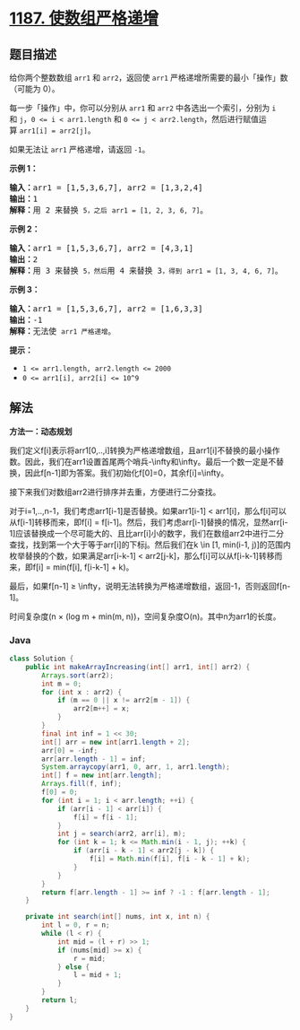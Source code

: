 # [1187. 使数组严格递增](https://leetcode.cn/problems/make-array-strictly-increasing)

## 题目描述

<p>给你两个整数数组&nbsp;<code>arr1</code> 和 <code>arr2</code>，返回使&nbsp;<code>arr1</code>&nbsp;严格递增所需要的最小「操作」数（可能为 0）。</p>

<p>每一步「操作」中，你可以分别从 <code>arr1</code> 和 <code>arr2</code> 中各选出一个索引，分别为&nbsp;<code>i</code> 和&nbsp;<code>j</code>，<code>0 &lt;=&nbsp;i &lt; arr1.length</code>&nbsp;和&nbsp;<code>0 &lt;= j &lt; arr2.length</code>，然后进行赋值运算&nbsp;<code>arr1[i] = arr2[j]</code>。</p>

<p>如果无法让&nbsp;<code>arr1</code>&nbsp;严格递增，请返回&nbsp;<code>-1</code>。</p>

<p><strong>示例 1：</strong></p>

<pre><strong>输入：</strong>arr1 = [1,5,3,6,7], arr2 = [1,3,2,4]
<strong>输出：</strong>1
<strong>解释：</strong>用 2 来替换 <code>5，之后</code> <code>arr1 = [1, 2, 3, 6, 7]</code>。
</pre>

<p><strong>示例 2：</strong></p>

<pre><strong>输入：</strong>arr1 = [1,5,3,6,7], arr2 = [4,3,1]
<strong>输出：</strong>2
<strong>解释：</strong>用 3 来替换 <code>5，然后</code>用 4 来替换 3<code>，得到</code> <code>arr1 = [1, 3, 4, 6, 7]</code>。
</pre>

<p><strong>示例&nbsp;3：</strong></p>

<pre><strong>输入：</strong>arr1 = [1,5,3,6,7], arr2 = [1,6,3,3]
<strong>输出：</strong>-1
<strong>解释：</strong>无法使 <code>arr1 严格递增</code>。</pre>

<p><strong>提示：</strong></p>

<ul>
	<li><code>1 &lt;= arr1.length, arr2.length &lt;= 2000</code></li>
	<li><code>0 &lt;= arr1[i], arr2[i] &lt;= 10^9</code></li>
</ul>

## 解法

**方法一：动态规划**

我们定义f[i]表示将arr1[0,..,i]转换为严格递增数组，且arr1[i]不替换的最小操作数。因此，我们在arr1设置首尾两个哨兵-\infty和\infty。最后一个数一定是不替换，因此f[n-1]即为答案。我们初始化f[0]=0，其余f[i]=\infty。

接下来我们对数组arr2进行排序并去重，方便进行二分查找。

对于i=1,..,n-1，我们考虑arr1[i-1]是否替换。如果arr1[i-1] < arr1[i]，那么f[i]可以从f[i-1]转移而来，即f[i] = f[i-1]。然后，我们考虑arr[i-1]替换的情况，显然arr[i-1]应该替换成一个尽可能大的、且比arr[i]小的数字，我们在数组arr2中进行二分查找，找到第一个大于等于arr[i]的下标j。然后我们在k \in [1, min(i-1, j)]的范围内枚举替换的个数，如果满足arr[i-k-1] < arr2[j-k]，那么f[i]可以从f[i-k-1]转移而来，即f[i] = min(f[i], f[i-k-1] + k)。

最后，如果f[n-1] ≥ \infty，说明无法转换为严格递增数组，返回-1，否则返回f[n-1]。

时间复杂度(n × (log m + min(m, n))，空间复杂度O(n)。其中n为arr1的长度。

### **Java**

```java
class Solution {
    public int makeArrayIncreasing(int[] arr1, int[] arr2) {
        Arrays.sort(arr2);
        int m = 0;
        for (int x : arr2) {
            if (m == 0 || x != arr2[m - 1]) {
                arr2[m++] = x;
            }
        }
        final int inf = 1 << 30;
        int[] arr = new int[arr1.length + 2];
        arr[0] = -inf;
        arr[arr.length - 1] = inf;
        System.arraycopy(arr1, 0, arr, 1, arr1.length);
        int[] f = new int[arr.length];
        Arrays.fill(f, inf);
        f[0] = 0;
        for (int i = 1; i < arr.length; ++i) {
            if (arr[i - 1] < arr[i]) {
                f[i] = f[i - 1];
            }
            int j = search(arr2, arr[i], m);
            for (int k = 1; k <= Math.min(i - 1, j); ++k) {
                if (arr[i - k - 1] < arr2[j - k]) {
                    f[i] = Math.min(f[i], f[i - k - 1] + k);
                }
            }
        }
        return f[arr.length - 1] >= inf ? -1 : f[arr.length - 1];
    }

    private int search(int[] nums, int x, int n) {
        int l = 0, r = n;
        while (l < r) {
            int mid = (l + r) >> 1;
            if (nums[mid] >= x) {
                r = mid;
            } else {
                l = mid + 1;
            }
        }
        return l;
    }
}
```
